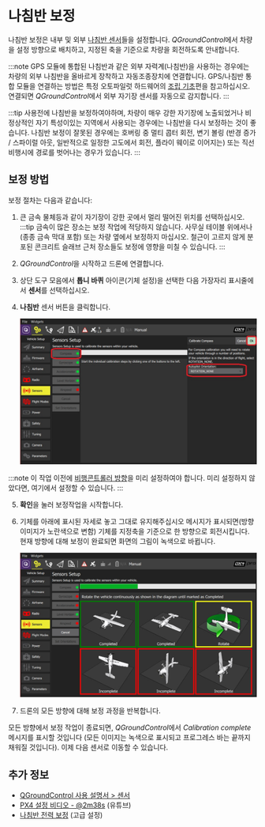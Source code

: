 # 나침반 보정

나침반 보정은 내부 및 외부 [나침반 센서](../gps_compass/README.md)들을 설정합니다. *QGroundControl*에서 차량을 설정 방향으로 배치하고, 지정된 축을 기준으로 차량을 회전하도록 안내합니다.

:::note GPS
모듈에 통합된 나침반과 같은 외부 자력계(나침반)을 사용하는 경우에는 차량의 외부 나침반을 올바르게 장착하고 자동조종장치에 연결합니다. GPS/나침반 통합 모듈을 연결하는 방법은 특정 오토파일럿 하드웨어의 [조립 기초](../assembly/README.md)편을 참고하십시오. 연결되면 *QGroundControl*에서 외부 자기장 센서를 자동으로 감지합니다.
:::

:::tip
사용전에 나침반을 보정하여야하며, 차량이 매우 강한 자기장에 노출되었거나 비정상적인 자기 특성이있는 지역에서 사용되는 경우에는 나침반을 다시 보정하는 것이 좋습니다. 나침반 보정이 잘못된 경우에는 호버링 중 멀티 콥터 회전, 변기 볼링 (반경 증가 / 스파이럴 아웃, 일반적으로 일정한 고도에서 회전, 플라이 웨이로 이어지는) 또는 직선 비행시에 경로를 벗어나는 경우가 있습니다.
:::

## 보정 방법 

보정 절차는 다음과 같습니다:

1. 큰 금속 물체등과 같이 자기장이 강한 곳에서 멀리 떨어진 위치를 선택하십시오. :::tip 금속이 많은 장소는 보정 작업에 적당하지 않습니다. 사무실 테이블 위에서나 (종종 금속 막대 포함) 또는 차량 옆에서 보정하지 마십시오. 철근이 고르지 않게 분포된 콘크리트 슬래브 근처 장소들도 보정에 영향을 미칠 수 있습니다.
:::
2. *QGroundControl*을 시작하고 드론에 연결합니다.
3. 상단 도구 모음에서 **톱니 바퀴** 아이콘(기체 설정)을 선택한 다음 가장자리 표시줄에서 **센서**를 선택하십시오.
4. **나침반** 센서 버튼을 클릭합니다.
    
    ![나침반 보정 PX4를 선택합니다.](../../assets/qgc/setup/sensor/sensor_compass_select_px4.jpg)
    
:::note
이 작업 이전에 [비행콘트롤러 방향](../config/flight_controller_orientation.md)을 미리 설정하여야 합니다. 미리 설정하지 않았다면, 여기에서 설정할 수 있습니다.
:::

5. **확인**을 눌러 보정작업을 시작합니다.

6. 기체를 아래에 표시된 자세로 놓고 그대로 유지해주십시오 메시지가 표시되면(방향 이미지가 노란색으로 변함) 기체를 지정축을 기준으로 한 방향으로 회전시킵니다. 현재 방향에 대해 보정이 완료되면 화면의 그림이 녹색으로 바뀝니다.
    
    ![PX4의 나침반 보정 단계](../../assets/qgc/setup/sensor/sensor_compass_calibrate_px4.jpg)

7. 드론의 모든 방향에 대해 보정 과정을 반복합니다. 

모든 방향에서 보정 작업이 종료되면, *QGroundControl*에서 *Calibration complete* 메시지를 표시할 것입니다 (모든 이미지는 녹색으로 표시되고 프로그레스 바는 끝까지 채워질 것입니다). 이제 다음 센서로 이동할 수 있습니다.

## 추가 정보

* [QGroundControl 사용 설명서 > 센서](https://docs.qgroundcontrol.com/en/SetupView/sensors_px4.html#compass)
* [PX4 설정 비디오 - @2m38s](https://youtu.be/91VGmdSlbo4?t=2m38s) (유튜브)
* [나침반 전력 보정](../advanced_config/compass_power_compensation.md) (고급 설정)